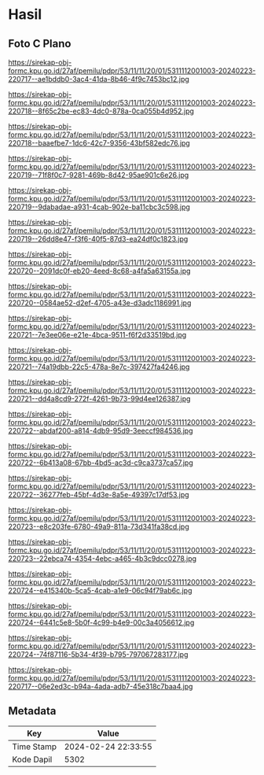 # Hasil

## Foto C Plano

https://sirekap-obj-formc.kpu.go.id/27af/pemilu/pdpr/53/11/11/20/01/5311112001003-20240223-220717--ae1bddb0-3ac4-41da-8b46-4f9c7453bc12.jpg

https://sirekap-obj-formc.kpu.go.id/27af/pemilu/pdpr/53/11/11/20/01/5311112001003-20240223-220718--8f65c2be-ec83-4dc0-878a-0ca055b4d952.jpg

https://sirekap-obj-formc.kpu.go.id/27af/pemilu/pdpr/53/11/11/20/01/5311112001003-20240223-220718--baaefbe7-1dc6-42c7-9356-43bf582edc76.jpg

https://sirekap-obj-formc.kpu.go.id/27af/pemilu/pdpr/53/11/11/20/01/5311112001003-20240223-220719--71f8f0c7-9281-469b-8d42-95ae901c6e26.jpg

https://sirekap-obj-formc.kpu.go.id/27af/pemilu/pdpr/53/11/11/20/01/5311112001003-20240223-220719--9dabadae-a931-4cab-902e-ba11cbc3c598.jpg

https://sirekap-obj-formc.kpu.go.id/27af/pemilu/pdpr/53/11/11/20/01/5311112001003-20240223-220719--26dd8e47-f3f6-40f5-87d3-ea24df0c1823.jpg

https://sirekap-obj-formc.kpu.go.id/27af/pemilu/pdpr/53/11/11/20/01/5311112001003-20240223-220720--2091dc0f-eb20-4eed-8c68-a4fa5a63155a.jpg

https://sirekap-obj-formc.kpu.go.id/27af/pemilu/pdpr/53/11/11/20/01/5311112001003-20240223-220720--0584ae52-d2ef-4705-a43e-d3adc1186991.jpg

https://sirekap-obj-formc.kpu.go.id/27af/pemilu/pdpr/53/11/11/20/01/5311112001003-20240223-220721--7e3ee06e-e21e-4bca-9511-f6f2d33519bd.jpg

https://sirekap-obj-formc.kpu.go.id/27af/pemilu/pdpr/53/11/11/20/01/5311112001003-20240223-220721--74a19dbb-22c5-478a-8e7c-397427fa4246.jpg

https://sirekap-obj-formc.kpu.go.id/27af/pemilu/pdpr/53/11/11/20/01/5311112001003-20240223-220721--dd4a8cd9-272f-4261-9b73-99d4ee126387.jpg

https://sirekap-obj-formc.kpu.go.id/27af/pemilu/pdpr/53/11/11/20/01/5311112001003-20240223-220722--abdaf200-a814-4db9-95d9-3eeccf984536.jpg

https://sirekap-obj-formc.kpu.go.id/27af/pemilu/pdpr/53/11/11/20/01/5311112001003-20240223-220722--6b413a08-67bb-4bd5-ac3d-c9ca3737ca57.jpg

https://sirekap-obj-formc.kpu.go.id/27af/pemilu/pdpr/53/11/11/20/01/5311112001003-20240223-220722--36277feb-45bf-4d3e-8a5e-49397c17df53.jpg

https://sirekap-obj-formc.kpu.go.id/27af/pemilu/pdpr/53/11/11/20/01/5311112001003-20240223-220723--e8c203fe-6780-49a9-811a-73d341fa38cd.jpg

https://sirekap-obj-formc.kpu.go.id/27af/pemilu/pdpr/53/11/11/20/01/5311112001003-20240223-220723--22ebca74-4354-4ebc-a465-4b3c9dcc0278.jpg

https://sirekap-obj-formc.kpu.go.id/27af/pemilu/pdpr/53/11/11/20/01/5311112001003-20240223-220724--e415340b-5ca5-4cab-a1e9-06c94f79ab6c.jpg

https://sirekap-obj-formc.kpu.go.id/27af/pemilu/pdpr/53/11/11/20/01/5311112001003-20240223-220724--6441c5e8-5b0f-4c99-b4e9-00c3a4056612.jpg

https://sirekap-obj-formc.kpu.go.id/27af/pemilu/pdpr/53/11/11/20/01/5311112001003-20240223-220724--74f87116-5b34-4f39-b795-797067283177.jpg

https://sirekap-obj-formc.kpu.go.id/27af/pemilu/pdpr/53/11/11/20/01/5311112001003-20240223-220717--06e2ed3c-b94a-4ada-adb7-45e318c7baa4.jpg


## Metadata

| Key        | Value               |
| ---------- | ------------------- |
| Time Stamp | 2024-02-24 22:33:55 |
| Kode Dapil | 5302                |




